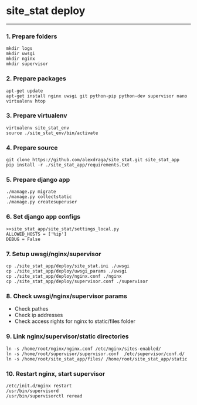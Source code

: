 # site_stat deploy

***

### 1. Prepare folders
```
mkdir logs
mkdir uwsgi
mkdir nginx
mkdir supervisor
```

### 2. Prepare packages
```
apt-get update
apt-get install nginx uwsgi git python-pip python-dev supervisor nano virtualenv htop
```

### 3. Prepare virtualenv
```
virtualenv site_stat_env
source ./site_stat_env/bin/activate
```

### 4. Prepare source
```
git clone https://github.com/alexdraga/site_stat.git site_stat_app
pip install -r ./site_stat_app/requirements.txt
```

### 5. Prepare django app
```
./manage.py migrate
./manage.py collectstatic
./manage.py createsuperuser
```

### 6. Set django app configs
```
>>site_stat_app/site_stat/settings_local.py
ALLOWED_HOSTS = ['%ip']
DEBUG = False
```

### 7. Setup uwsgi/nginx/supervisor
```
cp ./site_stat_app/deploy/site_stat.ini ./uwsgi
cp ./site_stat_app/deploy/uwsgi_params ./uwsgi
cp ./site_stat_app/deploy/nginx.conf ./nginx
cp ./site_stat_app/deploy/supervisor.conf ./supervisor
```

### 8. Check uwsgi/nginx/supervisor params 
- Check pathes
- Check ip addresses
- Check access rights for nginx to static/files folder

### 9. Link nginx/supervisor/static directories
```
ln -s /home/root/nginx/nginx.conf /etc/nginx/sites-enabled/
ln -s /home/root/supervisor/supervisor.conf  /etc/supervisor/conf.d/
ln -s /home/root/site_stat_app/files/ /home/root/site_stat_app/static
```

### 10. Restart nginx, start supervisor
```
/etc/init.d/nginx restart
/usr/bin/supervisord
/usr/bin/supervisorctl reread
```
